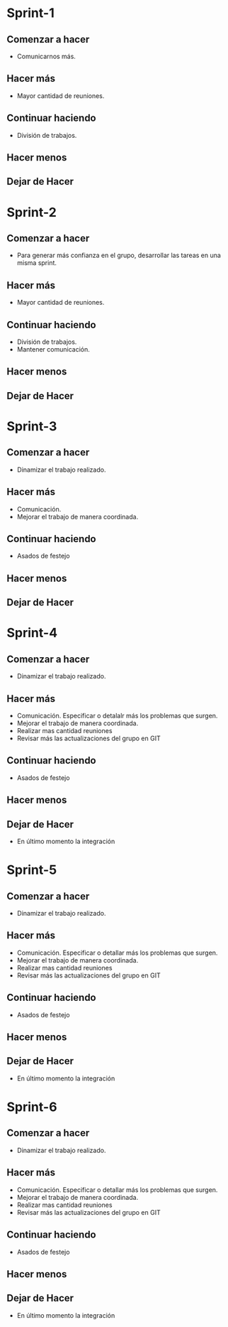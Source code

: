 # Sprint-1

## Comenzar a hacer
* Comunicarnos más.
    

## Hacer más
* Mayor cantidad de reuniones.
    

## Continuar haciendo
* División de trabajos.


## Hacer menos
    


## Dejar de Hacer


# Sprint-2

## Comenzar a hacer
* Para generar más confianza en el grupo, desarrollar las tareas en una misma sprint.
    

## Hacer más
* Mayor cantidad de reuniones.
    

## Continuar haciendo
* División de trabajos.
* Mantener comunicación.


## Hacer menos
    


## Dejar de Hacer


# Sprint-3

## Comenzar a hacer
* Dinamizar el trabajo realizado.
    

## Hacer más
* Comunicación.
* Mejorar el trabajo de manera coordinada.    

## Continuar haciendo
* Asados de festejo


## Hacer menos
    


## Dejar de Hacer

# Sprint-4

## Comenzar a hacer
* Dinamizar el trabajo realizado.
    

## Hacer más
* Comunicación. Especificar o detalalr más los problemas que surgen.
* Mejorar el trabajo de manera coordinada. 
* Realizar mas cantidad reuniones   
* Revisar más las actualizaciones del grupo en GIT

## Continuar haciendo
* Asados de festejo


## Hacer menos


## Dejar de Hacer
* En último momento la integración

# Sprint-5

## Comenzar a hacer
* Dinamizar el trabajo realizado.
    

## Hacer más
* Comunicación. Especificar o detallar más los problemas que surgen.
* Mejorar el trabajo de manera coordinada. 
* Realizar mas cantidad reuniones   
* Revisar más las actualizaciones del grupo en GIT

## Continuar haciendo
* Asados de festejo


## Hacer menos


## Dejar de Hacer
* En último momento la integración

# Sprint-6

## Comenzar a hacer
* Dinamizar el trabajo realizado.
    

## Hacer más
* Comunicación. Especificar o detallar más los problemas que surgen.
* Mejorar el trabajo de manera coordinada. 
* Realizar mas cantidad reuniones   
* Revisar más las actualizaciones del grupo en GIT

## Continuar haciendo
* Asados de festejo


## Hacer menos


## Dejar de Hacer
* En último momento la integración

